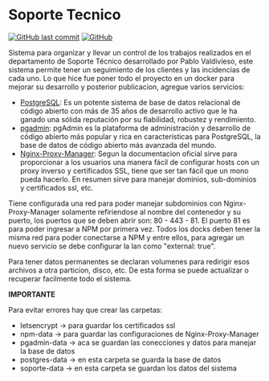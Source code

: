 # Soporte Tecnico

[![GitHub last commit](https://img.shields.io/github/last-commit/Mikiztly/organiza-soporte)](https://img.shields.io/github/last-commit/Mikiztly/organiza-soporte)
[![GitHub](https://img.shields.io/github/license/Mikiztly/organiza-soporte)](https://img.shields.io/github/license/Mikiztly/organiza-soporte)

Sistema para organizar y llevar un control de los trabajos realizados en el departamento de Soporte Técnico desarrollado por Pablo Valdivieso, este sistema permite tener un seguimiento de los clientes y las incidencias de cada uno.
Lo que hice fue poner todo el proyecto en un docker para mejorar su desarrollo y posterior publicacion, agregue varios servicios:

* [PostgreSQL](https://www.postgresql.org/): Es un potente sistema de base de datos relacional de código abierto con más de 35 años de desarrollo activo que le ha ganado una sólida reputación por su fiabilidad, robustez y rendimiento.
* [pgadmin](https://www.pgadmin.org/): pgAdmin es la plataforma de administración y desarrollo de código abierto más popular y rica en características para PostgreSQL, la base de datos de código abierto más avanzada del mundo.
* [Nginx-Proxy-Manager](https://nginxproxymanager.com/): Segun la documentacion oficial sirve para proporcionar a los usuarios una manera fácil de configurar hosts con un proxy inverso y certificados SSL, tiene que ser tan fácil que un mono pueda hacerlo. En resumen sirve para manejar dominios, sub-dominios y certificados ssl, etc.

Tiene configurada una red para poder manejar subdominios con Nginx-Proxy-Manager solamente refiriendose al nombre del contenedor y su puerto, los puertos que se deben abrir son: 80 - 443 - 81. El puerto 81 es para poder ingresar a NPM por primera vez. Todos los docks deben tener la misma red para poder conectarse a NPM y entre ellos, para agregar un nuevo servicio se debe configurar la lan como "external: true".

Para tener datos permanentes se declaran volumenes para redirigir esos archivos a otra particion, disco, etc. De esta forma se puede actualizar o recuperar facilmente todo el sistema.

**IMPORTANTE**<br>

Para evitar errores hay que crear las carpetas:
* letsencrypt -> para guardar los certificados ssl
* npm-data -> para guardar las configuraciones de Nginx-Proxy-Manager
* pgadmin-data -> aca se guardan las conecciones y datos para manejar la base de datos
* postgres-data -> en esta carpeta se guarda la base de datos
* soporte-data -> en esta carpeta se guardan los datos del sistema
